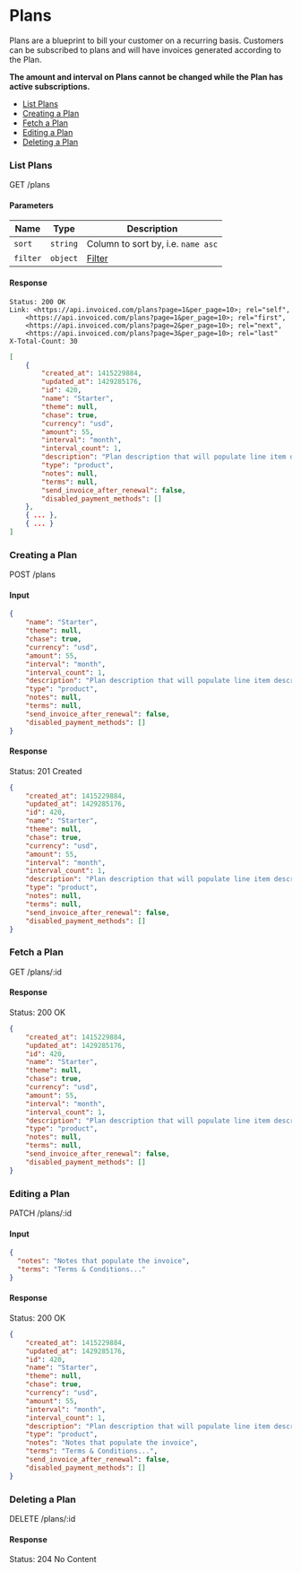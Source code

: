 Plans
====

Plans are a blueprint to bill your customer on a recurring basis. Customers can be subscribed to plans and will have invoices generated according to the Plan.

**The amount and interval on Plans cannot be changed while the Plan has active subscriptions.**

* [List Plans](#list-plans)
* [Creating a Plan](#creating-a-plan)
* [Fetch a Plan](#fetch-a-plan)
* [Editing a Plan](#editing-a-plan)
* [Deleting a Plan](#deleting-a-plan)

### List Plans

  GET /plans

#### Parameters

Name | Type | Description
-----|------|-------------
`sort`|`string`|Column to sort by, i.e. `name asc`
`filter`|`object`|[Filter](../README.md#filter)

#### Response

```
Status: 200 OK
Link: <https://api.invoiced.com/plans?page=1&per_page=10>; rel="self",
    <https://api.invoiced.com/plans?page=1&per_page=10>; rel="first",
    <https://api.invoiced.com/plans?page=2&per_page=10>; rel="next",
    <https://api.invoiced.com/plans?page=3&per_page=10>; rel="last"
X-Total-Count: 30
```

```json
[
    {
        "created_at": 1415229884,
        "updated_at": 1429285176,
        "id": 420,
        "name": "Starter",
        "theme": null,
        "chase": true,
        "currency": "usd",
        "amount": 55,
        "interval": "month",
        "interval_count": 1,
        "description": "Plan description that will populate line item description...",
        "type": "product",
        "notes": null,
        "terms": null,
        "send_invoice_after_renewal": false,
        "disabled_payment_methods": []
    },
    { ... },
    { ... }
]
```

### Creating a Plan

  POST /plans

#### Input

```json
{
    "name": "Starter",
    "theme": null,
    "chase": true,
    "currency": "usd",
    "amount": 55,
    "interval": "month",
    "interval_count": 1,
    "description": "Plan description that will populate line item description...",
    "type": "product",
    "notes": null,
    "terms": null,
    "send_invoice_after_renewal": false,
    "disabled_payment_methods": []
}
```

#### Response

  Status: 201 Created

```json
{
    "created_at": 1415229884,
    "updated_at": 1429285176,
    "id": 420,
    "name": "Starter",
    "theme": null,
    "chase": true,
    "currency": "usd",
    "amount": 55,
    "interval": "month",
    "interval_count": 1,
    "description": "Plan description that will populate line item description...",
    "type": "product",
    "notes": null,
    "terms": null,
    "send_invoice_after_renewal": false,
    "disabled_payment_methods": []
}
```

### Fetch a Plan

  GET /plans/:id

#### Response

  Status: 200 OK

```json
{
    "created_at": 1415229884,
    "updated_at": 1429285176,
    "id": 420,
    "name": "Starter",
    "theme": null,
    "chase": true,
    "currency": "usd",
    "amount": 55,
    "interval": "month",
    "interval_count": 1,
    "description": "Plan description that will populate line item description...",
    "type": "product",
    "notes": null,
    "terms": null,
    "send_invoice_after_renewal": false,
    "disabled_payment_methods": []
}
```

### Editing a Plan

  PATCH /plans/:id

#### Input

```json
{
  "notes": "Notes that populate the invoice",
  "terms": "Terms & Conditions..."
}
```

#### Response

  Status: 200 OK

```json
{
    "created_at": 1415229884,
    "updated_at": 1429285176,
    "id": 420,
    "name": "Starter",
    "theme": null,
    "chase": true,
    "currency": "usd",
    "amount": 55,
    "interval": "month",
    "interval_count": 1,
    "description": "Plan description that will populate line item description...",
    "type": "product",
    "notes": "Notes that populate the invoice",
    "terms": "Terms & Conditions...",
    "send_invoice_after_renewal": false,
    "disabled_payment_methods": []
}
```

### Deleting a Plan

  DELETE /plans/:id

#### Response

  Status: 204 No Content